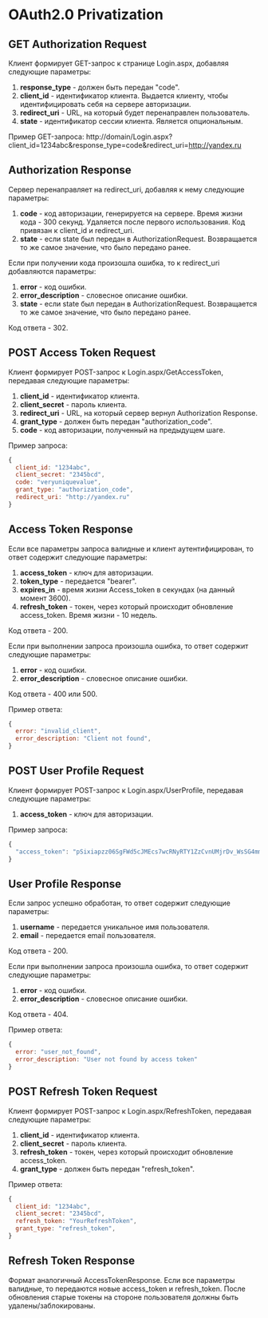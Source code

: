 # OAuth2.0 Privatization 

## GET Authorization Request

Клиент формирует GET-запрос к странице Login.aspx, добавляя следующие параметры:
1. **response_type** - должен быть передан "code".
2. **client_id** - идентификатор клиента. Выдается клиенту, чтобы идентифицировать себя на сервере авторизации. 
3. **redirect_uri** - URL, на который будет перенаправлен пользователь.
4. **state** - идентификатор сессии клиента. Является опциональным. 

Пример GET-запроса:
http://domain/Login.aspx?client_id=1234abc&response_type=code&redirect_uri=http://yandex.ru

## Authorization Response

Сервер перенаправляет на redirect_uri, добавляя к нему следующие параметры:
1. **code** - код авторизации, генерируется на сервере. Время жизни кода - 300 секунд. Удаляется после первого использования. Код привязан к client_id и redirect_uri. 
2. **state** - если state был передан в AuthorizationRequest. Возвращается то же самое значение, что было передано ранее.

Если при получении кода произошла ошибка, то к redirect_uri добавляются параметры:
1. **error** - код ошибки. 
2. **error_description** - словесное описание ошибки.
3. **state** - если state был передан в AuthorizationRequest. Возвращается то же самое значение, что было передано ранее.

Код ответа - 302. 

## POST Access Token Request

Клиент формирует POST-запрос к Login.aspx/GetAccessToken, передавая следующие параметры:
1. **client_id** - идентификатор клиента. 
2. **client_secret** - пароль клиента.
3. **redirect_uri** - URL, на который сервер вернул Authorization Response. 
4. **grant_type** - должен быть передан "authorization_code".
5. **code** - код авторизации, полученный на предыдущем шаге. 


Пример запроса:

```javascript
{
  client_id: "1234abc",
  client_secret: "2345bcd",
  code: "veryuniquevalue",
  grant_type: "authorization_code",
  redirect_uri: "http://yandex.ru"
}
```

## Access Token Response

Если все параметры запроса валидные и клиент аутентифицирован, то ответ содержит следующие параметры:
1. **access_token** - ключ для авторизации. 
2. **token_type** - передается "bearer".
3. **expires_in** - время жизни Access_token в секундах (на данный момент 3600). 
4. **refresh_token** - токен, через который происходит обновление access_token. Время жизни - 10 недель.

Код ответа - 200. 

Если при выполнении запроса произошла ошибка, то ответ содержит следующие параметры:
1. **error** - код ошибки. 
2. **error_description** - словесное описание ошибки.

Код ответа - 400 или 500. 

Пример ответа:

```javascript
{
  error: "invalid_client",
  error_description: "Client not found",
}
```

## POST User Profile Request

Клиент формирует POST-запрос к Login.aspx/UserProfile, передавая следующие параметры:
1. **access_token** - ключ для авторизации. 

Пример запроса:

```javascript
{
  "access_token": "pSixiapzz06SgFWd5cJMEcs7wcRNyRTY1ZzCvnUMjrDv_WsSG4mmfRLOeW_mToNcJSAIiRbULJVGP8XsB841iA"
}
```

## User Profile Response

Если запрос успешно обработан, то ответ содержит следующие параметры:
1. **username** - передается уникальное имя пользователя. 
2. **email** - передается email пользователя.

Код ответа - 200. 

Если при выполнении запроса произошла ошибка, то ответ содержит следующие параметры:
1. **error** - код ошибки. 
2. **error_description** - словесное описание ошибки.

Код ответа - 404. 

Пример ответа:

```javascript
{
  error: "user_not_found",
  error_description: "User not found by access token"
}
```

## POST Refresh Token Request

Клиент формирует POST-запрос к Login.aspx/RefreshToken, передавая следующие параметры:
1. **client_id** - идентификатор клиента. 
2. **client_secret** - пароль клиента.
3. **refresh_token** - токен, через который происходит обновление access_token.
4. **grant_type** - должен быть передан "refresh_token".

Пример ответа:

```javascript
{
  client_id: "1234abc",
  client_secret: "2345bcd",
  refresh_token: "YourRefreshToken",
  grant_type: "refresh_token",
}
```

## Refresh Token Response

Формат аналогичный AccessTokenResponse.
Если все параметры валидные, то передаются новые access_token и refresh_token. 
После обновления старые токены на стороне пользователя должны быть удалены/заблокированы. 
